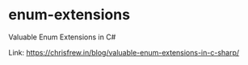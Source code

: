 # enum-extensions
Valuable Enum Extensions in C#

Link: https://chrisfrew.in/blog/valuable-enum-extensions-in-c-sharp/
